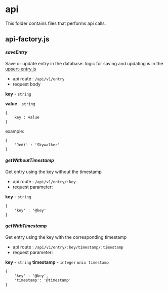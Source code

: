 # api

This folder contains files that performs api calls.

## api-factory.js

#### *saveEntry*

Save or update entry in the database. logic for saving and updating is in the [upsert-entry.js](https://github.com/maodes/key-value/blob/master/services/handlers/upsert-entry.js)

* api route : ```/api/v1/entry```
* request body

**key** - ```string```

**value** - ```string```

```
{
	key : value
}
```

example:

```
{
	'Jedi' : 'Skywalker'
}
```


#### *getWithoutTimestamp*

Get entry using the key without the timestamp

* api route : ```/api/v1/entry/:key```
* request parameter:

**key** - ```string```

```
{
	'key' : '@key'
}
```


#### *getWithTimestamp*

Get entry using the key with the corresponding timestamp

* api route : ```/api/v1/entry/:key/timestamp/:timestamp```
* request parameter:

**key** - ```string```
**timestamp** - ```integer``` ```unix timestamp```


```
{
	'key' : '@key',
    'timestamp': '@timestamp'
}
```
